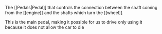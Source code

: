 The [[Pedals|Pedal]] that controls the connection between the shaft coming from the [[engine]] and the shafts which turn the [[wheel]].

This is the main pedal, making it possible for us to drive only using it because it does not allow the car to die

